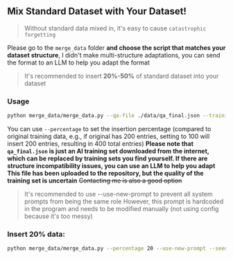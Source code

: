 ## Mix Standard Dataset with Your Dataset!
> Without standard data mixed in, it's easy to cause `catastrophic forgetting`

Please go to the `merge_data` folder **and choose the script that matches your dataset structure**, I didn't make multi-structure adaptations, you can send the format to an LLM to help you adapt the format
> It's recommended to insert **20%-50%** of standard dataset into your dataset
### Usage
```bash
python merge_data/merge_data.py --qa-file ./data/qa_final.json --training-file training_data.jsonl --output-file merged_training_data.jsonl --use-new-prompt
```
You can use `--percentage` to set the insertion percentage (compared to original training data, e.g., if original has 200 entries, setting to 100 will insert 200 entries, resulting in 400 total entries)
**Please note that `qa_final.json` is just an AI training set downloaded from the internet, which can be replaced by training sets you find yourself. If there are structure incompatibility issues, you can use an LLM to help you adapt**
**This file has been uploaded to the repository, but the quality of the training set is uncertain**
~~Contacting me is also a good option~~
> It's recommended to use --use-new-prompt to prevent all system prompts from being the same role
> However, this prompt is hardcoded in the program and needs to be modified manually (not using config because it's too messy)
### Insert 20% data:
```bash
python merge_data/merge_data.py --percentage 20 --use-new-prompt --seed 123
```